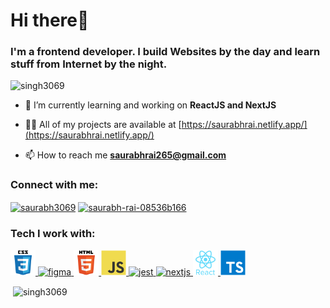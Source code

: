 <h1 align="left">Hi there👋</h1>
<h3 align="left">I'm a frontend developer. I build Websites by the day and learn stuff from Internet by the night.</h3>

<p align="left"> <img src="https://komarev.com/ghpvc/?username=singh3069&label=Profile%20views&color=0e75b6&style=flat" alt="singh3069" /> </p>

- 🌱 I’m currently learning and working on **ReactJS and NextJS**

- 👨‍💻 All of my projects are available at [https://saurabhrai.netlify.app/](https://saurabhrai.netlify.app/)

- 📫 How to reach me **saurabhrai265@gmail.com**

<h3 align="left">Connect with me:</h3>
<p align="left">
<a href="https://twitter.com/saurabh3069" target="blank"><img align="center" src="https://raw.githubusercontent.com/rahuldkjain/github-profile-readme-generator/master/src/images/icons/Social/twitter.svg" alt="saurabh3069" height="30" width="40" /></a>
<a href="https://linkedin.com/in/saurabh-rai-08536b166" target="blank"><img align="center" src="https://raw.githubusercontent.com/rahuldkjain/github-profile-readme-generator/master/src/images/icons/Social/linked-in-alt.svg" alt="saurabh-rai-08536b166" height="30" width="40" /></a>
</p>

<h3 align="left">Tech I work with:</h3>
<p align="left"> <a href="https://www.w3schools.com/css/" target="_blank" rel="noreferrer"> <img src="https://raw.githubusercontent.com/devicons/devicon/master/icons/css3/css3-original-wordmark.svg" alt="css3" width="40" height="40"/> </a> <a href="https://www.figma.com/" target="_blank" rel="noreferrer"> <img src="https://www.vectorlogo.zone/logos/figma/figma-icon.svg" alt="figma" width="40" height="40"/> </a> <a href="https://www.w3.org/html/" target="_blank" rel="noreferrer"> <img src="https://raw.githubusercontent.com/devicons/devicon/master/icons/html5/html5-original-wordmark.svg" alt="html5" width="40" height="40"/> </a> <a href="https://developer.mozilla.org/en-US/docs/Web/JavaScript" target="_blank" rel="noreferrer"> <img src="https://raw.githubusercontent.com/devicons/devicon/master/icons/javascript/javascript-original.svg" alt="javascript" width="40" height="40"/> </a> <a href="https://jestjs.io" target="_blank" rel="noreferrer"> <img src="https://www.vectorlogo.zone/logos/jestjsio/jestjsio-icon.svg" alt="jest" width="40" height="40"/> </a> <a href="https://nextjs.org/" target="_blank" rel="noreferrer"> <img src="https://cdn.worldvectorlogo.com/logos/nextjs-2.svg" alt="nextjs" width="40" height="40"/> </a> <a href="https://reactjs.org/" target="_blank" rel="noreferrer"> <img src="https://raw.githubusercontent.com/devicons/devicon/master/icons/react/react-original-wordmark.svg" alt="react" width="40" height="40"/> </a> <a href="https://www.typescriptlang.org/" target="_blank" rel="noreferrer"> <img src="https://raw.githubusercontent.com/devicons/devicon/master/icons/typescript/typescript-original.svg" alt="typescript" width="40" height="40"/> </a> </p>

<p>&nbsp;<img align="center" src="https://github-readme-stats.vercel.app/api?username=singh3069&show_icons=true&locale=en" alt="singh3069" /></p>
